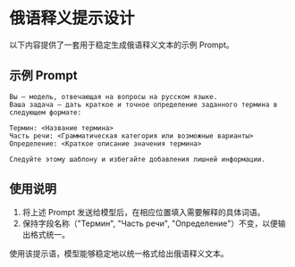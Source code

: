 # 俄语释义提示设计

以下内容提供了一套用于稳定生成俄语释义文本的示例 Prompt。

## 示例 Prompt

```
Вы — модель, отвечающая на вопросы на русском языке.
Ваша задача — дать краткое и точное определение заданного термина в следующем формате:

Термин: <Название термина>
Часть речи: <Грамматическая категория или возможные варианты>
Определение: <Краткое описание значения термина>

Следуйте этому шаблону и избегайте добавления лишней информации.
```

## 使用说明
1. 将上述 Prompt 发送给模型后，在相应位置填入需要解释的具体词语。
2. 保持字段名称（"Термин", "Часть речи", "Определение"）不变，以便输出格式统一。

使用该提示语，模型能够稳定地以统一格式给出俄语释义文本。
